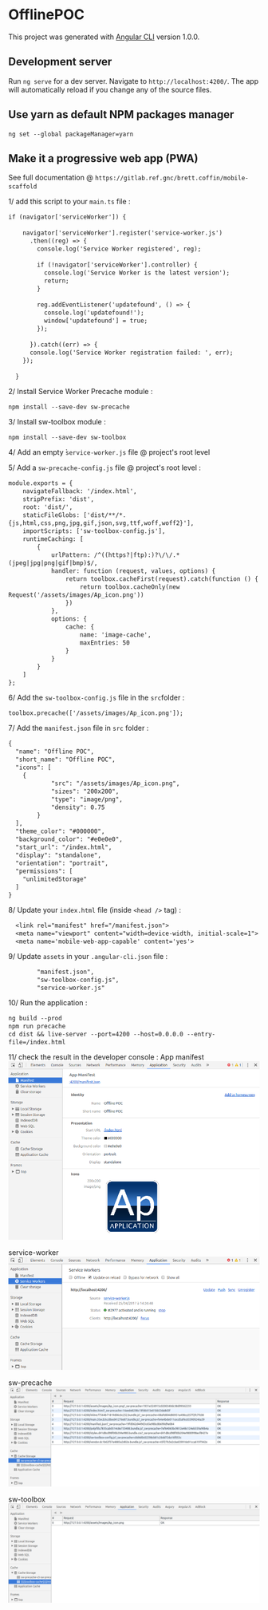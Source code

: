 # OfflinePOC

This project was generated with [Angular CLI](https://github.com/angular/angular-cli) version 1.0.0.

## Development server

Run `ng serve` for a dev server. Navigate to `http://localhost:4200/`. The app will automatically reload if you change any of the source files.

## Use yarn as default NPM packages manager

```
ng set --global packageManager=yarn
```

## Make it a progressive web app (PWA)

See full documentation @ `https://gitlab.ref.gnc/brett.coffin/mobile-scaffold`

1/ add this script to your `main.ts` file :
```
if (navigator['serviceWorker']) {

    navigator['serviceWorker'].register('service-worker.js')
      .then((reg) => {
        console.log('Service Worker registered', reg);

        if (!navigator['serviceWorker'].controller) {
          console.log('Service Worker is the latest version');
          return;
        }

        reg.addEventListener('updatefound', () => {
          console.log('updatefound!');
          window['updatefound'] = true;
        });

      }).catch((err) => {
      console.log('Service Worker registration failed: ', err);
    });

  }
```

2/ Install Service Worker Precache module : 
```
npm install --save-dev sw-precache
```

3/ Install sw-toolbox module : 
```
npm install --save-dev sw-toolbox
```

4/ Add an empty ̀`service-worker.js` file @ project's root level

5/ Add a `sw-precache-config.js` file @ project's root level :
```
module.exports = {
    navigateFallback: '/index.html',
    stripPrefix: 'dist',
    root: 'dist/',
    staticFileGlobs: ['dist/**/*.{js,html,css,png,jpg,gif,json,svg,ttf,woff,woff2}'],
    importScripts: ['sw-toolbox-config.js'],
    runtimeCaching: [
        {
            urlPattern: /^((https?|ftp):)?\/\/.*(jpeg|jpg|png|gif|bmp)$/,
            handler: function (request, values, options) {
                return toolbox.cacheFirst(request).catch(function () {
                    return toolbox.cacheOnly(new Request('/assets/images/Ap_icon.png'))
                })
            },
            options: {
                cache: {
                    name: 'image-cache',
                    maxEntries: 50
                }
            }
        }
    ]
};
```

6/ Add the `sw-toolbox-config.js` file in the `src`folder :
```
toolbox.precache(['/assets/images/Ap_icon.png']);
```

7/ Add the `manifest.json` file in `src` folder : 
```
{
  "name": "Offline POC",
  "short_name": "Offline POC",
  "icons": [
    {
            "src": "/assets/images/Ap_icon.png",
            "sizes": "200x200",
            "type": "image/png",
            "density": 0.75
        }
  ],
  "theme_color": "#000000",
  "background_color": "#e0e0e0",
  "start_url": "/index.html",
  "display": "standalone",
  "orientation": "portrait",
  "permissions": [
    "unlimitedStorage"
  ]
}
```

8/ Update your `index.html` file (inside `<head />` tag) :
```
  <link rel="manifest" href="/manifest.json">
  <meta name="viewport" content="width=device-width, initial-scale=1">
  <meta name='mobile-web-app-capable' content='yes'>
```

9/ Update `assets` in your `.angular-cli.json` file : 
```
        "manifest.json",
        "sw-toolbox-config.js",
        "service-worker.js"
```

10/ Run the application :
```
ng build --prod
npm run precache
cd dist && live-server --port=4200 --host=0.0.0.0 --entry-file=/index.html
```

11/  check the result in the developer console :
App manifest
![manifest](./documentation/images/manifest.png)

service-worker
![service-worker](./documentation/images/service-worker.png)

sw-precache
![sw-precache](./documentation/images/sw-precache.png)

sw-toolbox
![sw-toolbox](./documentation/images/sw-toolbox.png)

